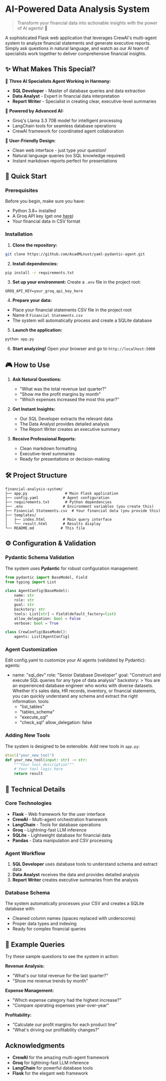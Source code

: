 # AI-Powered Data Analysis System

> Transform your financial data into actionable insights with the power of AI agents! 🚀

A sophisticated Flask web application that leverages CrewAI's multi-agent system to analyze financial statements and generate executive reports. Simply ask questions in natural language, and watch as our AI team of specialists work together to deliver comprehensive financial insights.

## ✨ What Makes This Special?

🤖 **Three AI Specialists Agent Working in Harmony:**
- **SQL Developer** - Master of database queries and data extraction
- **Data Analyst** - Expert in financial data interpretation
- **Report Writer** - Specialist in creating clear, executive-level summaries

🧠 **Powered by Advanced AI:**
- Groq's Llama 3.3 70B model for intelligent processing
- LangChain tools for seamless database operations
- CrewAI framework for coordinated agent collaboration

🎯 **User-Friendly Design:**
- Clean web interface - just type your question!
- Natural language queries (no SQL knowledge required)
- Instant markdown reports perfect for presentations

## 🚀 Quick Start

### Prerequisites

Before you begin, make sure you have:
- Python 3.8+ installed
- A Groq API key (get one [here](https://console.groq.com/keys))
- Your financial data in CSV format

### Installation

1. **Clone the repository:**
```bash
git clone https://github.com/AsadMLnust/yaml-pydantic-agent.git
```

2. **Install dependencies:**
```bash
pip install -r requirements.txt
```

3. **Set up your environment:**
Create a `.env` file in the project root:
```env
GROQ_API_KEY=your_groq_api_key_here
```

4. **Prepare your data:**
- Place your financial statements CSV file in the project root
- Name it `Financial Statements.csv`
- The system will automatically process and create a SQLite database

5. **Launch the application:**
```bash
python app.py
```

6. **Start analyzing!**
Open your browser and go to `http://localhost:5000`

## 🎮 How to Use

1. **Ask Natural Questions:**
   - "What was the total revenue last quarter?"
   - "Show me the profit margins by month"
   - "Which expenses increased the most this year?"

2. **Get Instant Insights:**
   - Our SQL Developer extracts the relevant data
   - The Data Analyst provides detailed analysis
   - The Report Writer creates an executive summary

3. **Receive Professional Reports:**
   - Clean markdown formatting
   - Executive-level summaries
   - Ready for presentations or decision-making

## 🛠️ Project Structure

```
financial-analysis-system/
├── app.py                 # Main Flask application
├── config.yaml           # Agent configuration
├── requirements.txt       # Python dependencies
├── .env                  # Environment variables (you create this)
├── Financial Statements.csv  # Your financial data (you provide this)
├── templates/
│   ├── index.html        # Main query interface
│   └── result.html       # Results display
└── README.md            # This file
```

## ⚙️ Configuration & Validation

### Pydantic Schema Validation

The system uses **Pydantic** for robust configuration management:

```python
from pydantic import BaseModel, Field
from typing import List

class AgentConfig(BaseModel):
    name: str
    role: str
    goal: str
    backstory: str
    tools: List[str] = Field(default_factory=list)
    allow_delegation: bool = False
    verbose: bool = True

class CrewConfig(BaseModel):
    agents: List[AgentConfig]
```

### Agent Customization
Edit config.yaml to customize your AI agents (validated by Pydantic):
agents:
  - name: "sql_dev"
    role: "Senior Database Developer"
    goal: "Construct and execute SQL queries for any type of data analysis"
    backstory: >
      You are an experienced database engineer who works with diverse datasets.
      Whether it's sales data, HR records, inventory, or financial statements,
      you can quickly understand any schema and extract the right information.
    tools:
      - "list_tables"
      - "tables_schema"
      - "execute_sql"
      - "check_sql"
    allow_delegation: false

### Adding New Tools

The system is designed to be extensible. Add new tools in `app.py`:

```python
@tool("your_new_tool")
def your_new_tool(input: str) -> str:
    """Your tool description"""
    # Your tool logic here
    return result
```

## 🔧 Technical Details

### Core Technologies
- **Flask** - Web framework for the user interface
- **CrewAI** - Multi-agent orchestration framework
- **LangChain** - Tools for database operations
- **Groq** - Lightning-fast LLM inference
- **SQLite** - Lightweight database for financial data
- **Pandas** - Data manipulation and CSV processing

### Agent Workflow
1. **SQL Developer** uses database tools to understand schema and extract data
2. **Data Analyst** receives the data and provides detailed analysis
3. **Report Writer** creates executive summaries from the analysis

### Database Schema
The system automatically processes your CSV and creates a SQLite database with:
- Cleaned column names (spaces replaced with underscores)
- Proper data types and indexing
- Ready for complex financial queries

## 🎯 Example Queries

Try these sample questions to see the system in action:

**Revenue Analysis:**
- "What's our total revenue for the last quarter?"
- "Show me revenue trends by month"

**Expense Management:**
- "Which expense category had the highest increase?"
- "Compare operating expenses year-over-year"

**Profitability:**
- "Calculate our profit margins for each product line"
- "What's driving our profitability changes?"

##  Acknowledgments

- **CrewAI** for the amazing multi-agent framework
- **Groq** for lightning-fast LLM inference
- **LangChain** for powerful database tools
- **Flask** for the elegant web framework

